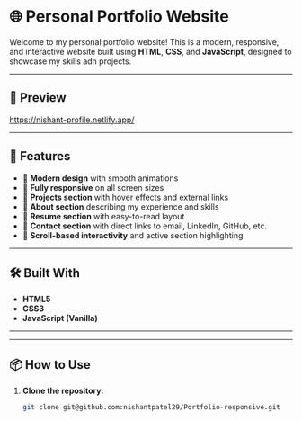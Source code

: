 # 🌐 Personal Portfolio Website

Welcome to my personal portfolio website! This is a modern, responsive, and interactive website built using **HTML**, **CSS**, and **JavaScript**, designed to showcase my skills adn projects.

---

## 📸 Preview

https://nishant-profile.netlify.app/

---

## 🚀 Features

- 🎨 **Modern design** with smooth animations
- 📱 **Fully responsive** on all screen sizes
- 📂 **Projects section** with hover effects and external links
- 👋 **About section** describing my experience and skills
- 📄 **Resume section** with easy-to-read layout
- 📧 **Contact section** with direct links to email, LinkedIn, GitHub, etc.
- 🔗 **Scroll-based interactivity** and active section highlighting

---

## 🛠️ Built With

- **HTML5**
- **CSS3**
- **JavaScript (Vanilla)**

---

---

## 📦 How to Use

1. **Clone the repository:**
   ```bash
   git clone git@github.com:nishantpatel29/Portfolio-responsive.git


